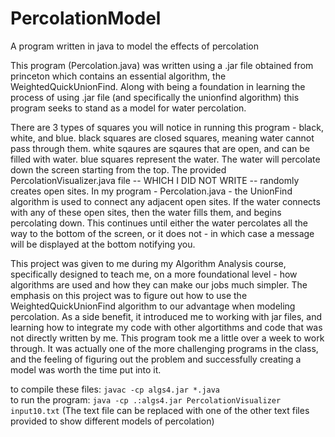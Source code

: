 # PercolationModel
A program written in java to model the effects of percolation<br>


This program (Percolation.java) was written using a .jar file obtained from princeton which contains an essential algorithm, the WeightedQuickUnionFind. Along with being a foundation in learning the process of using .jar file (and specifically the unionfind algorithm) this program seeks to stand as a model for water percolation.<br>

There are 3 types of squares you will notice in running this program - black, white, and blue. black squares are closed squares, meaning water cannot pass through them. white sqaures are sqaures that are open, and can be filled with water. blue squares represent the water. The water will percolate down the screen starting from the top. The provided PercolationVisualizer.java file -- WHICH I DID NOT WRITE -- randomly creates open sites. In my program - Percolation.java - the UnionFind algorithm is used to connect any adjacent open sites. If the water connects with any of these open sites, then the water fills them, and begins percolating down. This continues until either the water percolates all the way to the bottom of the screen, or it does not - in which case a message will be displayed at the bottom notifying you.<br>

This project was given to me during my Algorithm Analysis course, specifically designed to teach me, on a more foundational level - how algorithms are used and how they can make our jobs much simpler. The emphasis on this project was to figure out  how to use the WeightedQuickUnionFind algorithm to our advantage when modeling percolation. As a side benefit, it introduced me to working with jar files, and learning how to integrate my code with other algortithms and code that was not directly written by me. This program took me a little over a week to work through. It was actually one of the more challenging programs in the class, and the feeling of figuring out the problem and successfully creating a model was worth the time put into it.<br>

to compile these files: `javac -cp algs4.jar *.java`<br>
to run the program: `java -cp .:algs4.jar PercolationVisualizer input10.txt` (The text file can be replaced with one of the other text files provided to show different models of percolation)
